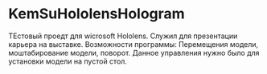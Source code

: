 # KemSuHololensHologram
ТЕстовый проедт для wicrosoft Hololens. Служил для презентации карьера на выставке. Возможности программы: Перемещения модели, моштабирование модели, поворот. Данное управления нужно было для установки модели на пустой стол.

